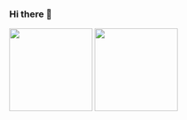### Hi there 👋

<!--
**VITORSE/VITORSE** is a ✨ _special_ ✨ repository because its `README.md` (this file) appears on your GitHub profile.

Here are some ideas to get you started:

- 🔭 I’m currently working on ...
- 🌱 I’m currently learning ...
- 👯 I’m looking to collaborate on ...
- 🤔 I’m looking for help with ...
- 💬 Ask me about ...
- 📫 How to reach me: ...
- 😄 Pronouns: ...
- ⚡ Fun fact: ...
-->

 <div align="centro">
  <ahref="https://github.com/VITORSE">
  <img height="150em"src="https://github-readme-stats.vercel.app/api?username=VITORSE&show_icons=true&theme=dracula&include_all_commits=true&count_private=true"/>
  <img height="150em"src="https://github-readme-stats.vercel.app/api/top-langs/?username=VITORSE&layout=compact&langs_count=7&theme=dark"/>
</div>
